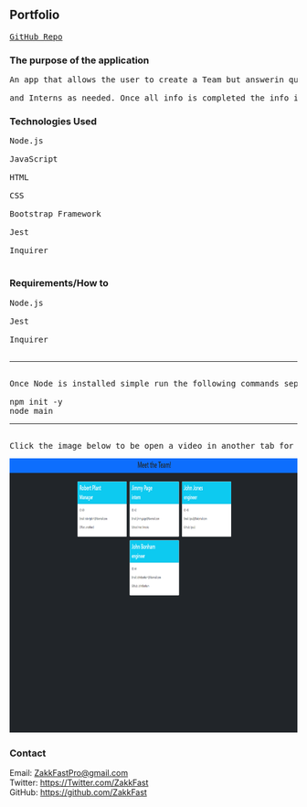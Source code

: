 ## Portfolio
<pre>
<a href='https://github.com/ZakkFast/atomicKarate'>GitHub Repo</a>
</pre>

### The purpose of the application
<pre>
An app that allows the user to create a Team but answerin question prompts in the console. User can add one Manager and as many Engineers<br>
and Interns as needed. Once all info is completed the info is populated into an HTML template pre-stylized for your convenience. 
</pre>

### Technologies Used
<pre>
Node.js<br>
JavaScript<br>
HTML<br>
CSS<br>
Bootstrap Framework<br>
Jest<br>
Inquirer<br>
</pre>

### Requirements/How to
<pre>
Node.js<br>
Jest<br>
Inquirer<br>
<hr>
Once Node is installed simple run the following commands seperately in your terminal:<br>
npm init -y
node main
<hr>
Click the image below to be open a video in another tab for a demo of the application.
</pre>
<a href='https://youtu.be/HbUFPJFkAc0'><img src='assets/mockup.png' width='750' height='480'></a>

### Contact

Email: ZakkFastPro@gmail.com<br>
Twitter: https://Twitter.com/ZakkFast<br>
GitHub: https://github.com/ZakkFast<br>